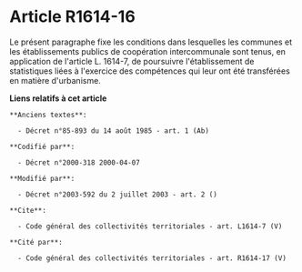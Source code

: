 # Article R1614-16

Le présent paragraphe fixe les conditions dans lesquelles les communes et les établissements publics de coopération
intercommunale sont tenus, en application de l'article L. 1614-7, de poursuivre l'établissement de statistiques liées à
l'exercice des compétences qui leur ont été transférées en matière d'urbanisme.

**Liens relatifs à cet article**

	**Anciens textes**:

	  - Décret n°85-893 du 14 août 1985 - art. 1 (Ab)

	**Codifié par**:

	  - Décret n°2000-318 2000-04-07

	**Modifié par**:

	  - Décret n°2003-592 du 2 juillet 2003 - art. 2 ()

	**Cite**:

	  - Code général des collectivités territoriales - art. L1614-7 (V)

	**Cité par**:

	  - Code général des collectivités territoriales - art. R1614-17 (V)
